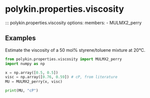 # polykin.properties.viscosity

::: polykin.properties.viscosity
    options:
        members:
            - MULMX2_perry

## Examples

Estimate the viscosity of a 50 mol% styrene/toluene mixture at 20°C.

```python exec="on" source="console"
from polykin.properties.viscosity import MULMX2_perry
import numpy as np

x = np.array([0.5, 0.5])
visc = np.array([0.76, 0.59]) # cP, from literature
MU = MULMX2_perry(x, visc)

print(MU, "cP")
```
